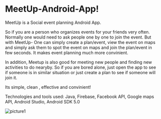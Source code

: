 # MeetUp-Android-App!

MeetUp is a Social event planning Android App.

So if you are a person who organizes events for your friends very often. Normally one would need to ask people one by one to join the event. But with MeetUp- One can simply create a plan/event, view the event on maps and simply ask them to spot the event on maps and join the plan/event in few seconds. It makes event planning much more convinient.

In addition, Meetup is also good for meeting new people and finding new activities to do nearyby. So if you are bored alone, just open the app to see if someone is in similar situation or just create a plan to see if someone will join it.

Its simple, clean , effective and convinient! 

Technologies and tools used: Java, Firebase, Facebook API, Google maps API, Android Studio, Android SDK 5.0

![picture1](https://user-images.githubusercontent.com/33382057/48458342-c01db980-e77a-11e8-9644-602dedfd6413.png)

